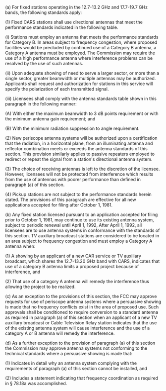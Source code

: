 (a) For fixed stations operating in the 12.7-13.2 GHz and 17.7-19.7 GHz bands, the following standards apply:

(1) Fixed CARS stations shall use directional antennas that meet the performance standards indicated in the following table.

(i) Stations must employ an antenna that meets the performance standards for Category B. In areas subject to frequency congestion, where proposed facilities would be precluded by continued use of a Category B antenna, a Category A antenna must be employed. The Commission may require the use of a high performance antenna where interference problems can be resolved by the use of such antennas.

(ii) Upon adequate showing of need to serve a larger sector, or more than a single sector, greater beamwidth or multiple antennas may be authorized. Applicants shall request and authorization for stations in this service will specify the polarization of each transmitted signal.

(iii) Licensees shall comply with the antenna standards table shown in this paragraph in the following manner:

(A) With either the maximum beamwidth to 3 dB points requirement or with the minimum antenna gain requirement; and

(B) With the minimum radiation suppression to angle requirement.

(2) New periscope antenna systems will be authorized upon a certification that the radiation, in a horizontal plane, from an illuminating antenna and reflector combination meets or exceeds the antenna standards of this section. This provision similarly applies to passive repeaters employed to redirect or repeat the signal from a station's directional antenna system.

(3) The choice of receiving antennas is left to the discretion of the licensee. However, licensees will not be protected from interference which results from the use of antennas with poorer performance than defined in paragraph (a) of this section.

(4) Pickup stations are not subject to the performance standards herein stated. The provisions of this paragraph are effective for all new applications accepted for filing after October 1, 1981.

(b) Any fixed station licensed pursuant to an application accepted for filing prior to October 1, 1981, may continue to use its existing antenna system, subject to periodic renewal until April 1, 1992, After April 1, 1992, all licensees are to use antenna systems in conformance with the standards of this section. TV auxiliary broadcast stations are considered to be located in an area subject to frequency congestion and must employ a Category A antenna when:

(1) A showing by an applicant of a new CAR service or TV auxiliary broadcast, which shares the 12.7-13.20 GHz band with CARS, indicates that use of a category B antenna limits a proposed project because of interference, and

(2) That use of a category A antenna will remedy the interference thus allowing the project to be realized.

(c) As an exception to the provisions of this section, the FCC may approve requests for use of periscope antenna systems where a persuasive showing is made that no frequency conflicts exist in the area of proposed use. Such approvals shall be conditioned to require conversion to a standard antenna as required in paragraph (a) of this section when an applicant of a new TV auxiliary broadcast or Cable Television Relay station indicates that the use of the existing antenna system will cause interference and the use of a category A or B antenna will remedy the interference.

(d) As a further exception to the provision of paragraph (a) of this section the Commission may approve antenna systems not conforming to the technical standards where a persuasive showing is made that:

(1) Indicates in detail why an antenna system complying with the requirements of paragraph (a) of this section cannot be installed, and

(2) Includes a statement indicating that frequency coordination as required in § 78.18a was accomplished.

